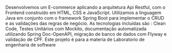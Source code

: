 Desenvolvemos um E-commerce aplicando a arquitetura  Api Restful, com o Frontend construído em HTML, CSS e JavaScript. Utilizamos a linguagem Java em conjunto com o framework Spring Boot para implementar o CRUD e as validações das regras de negócio. As tecnologias incluídas são : Clean Code, Testes Unitários com Mockito, documentação automatizada utilizando Spring Doc-OpenAPI, migração de banco de dados com Flyway e validação de CPF.
Este projeto é para a materia de Laboratorio de engenharia de software
